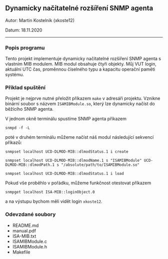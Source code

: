 ## Dynamicky načítatelné rozšíření SNMP agenta

Autor: Martin Kostelník (xkoste12)

Datum: 18.11.2020

---

### Popis programu

Tento projekt implementuje dynamicky načítatelné rozšíření SNMP agenta s vlastním MIB modulem. MIB modul obsahuje čtyři objekty. Můj VUT login, aktuální UTC čas, proměnnou číselného typu a kapacitu operační paměti systému.

### Příklad spuštění

Projekt je nejprve nutné přeložit příkazem `make` v adresáři projektu. Vznikne binární soubor s názvem `ISAMIBModule.so`, který lze dynamicky načíst do běžícího SNMP agenta.

V jednom okně terminálu spustíme SNMP agenta příkazem 

`snmpd -f -L`

poté v druhém terminálu můžeme načíst náš modul následující sekvencí příkazů:

`snmpset localhost UCD-DLMOD-MIB::dlmodStatus.1 i create`

`snmpset localhost UCD-DLMOD-MIB::dlmodName.1 s "ISAMIBModule" UCD-DLMOD-MIB::dlmodPath.1 s "/absolute/path/to/ISAMIBModule.so"`

`snmpset localhost UCD-DLMOD-MIB::dlmodStatus.1 i load`

Pokud vše proběhlo v pořádku, můžeme funkčnost otestovat příkazem

`snmpget localhost ISA-MIB::loginObject.0`

a na výstupu bychom měli vidět login `xkoste12`.

### Odevzdané soubory

- README.md
- manual.pdf
- ISA-MIB.txt
- ISAMIBModule.c
- ISAMIBModule.h
- Makefile

